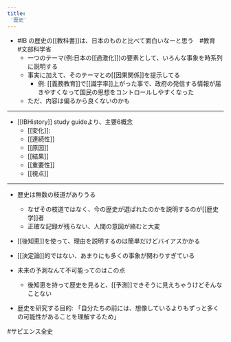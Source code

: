 ```yaml
---
title:
 '歴史'
---
```


- #IB の歴史の[[教科書]]は、日本のものと比べて面白いなーと思う　#教育　#文部科学省
    - 一つのテーマ(例:日本の[[過激化]])の要素として、いろんな事象を時系列に説明する
    - 事実に加えて、そのテーマとの[[因果関係]]を提示してる
        - 例: [[義務教育]]で[[識字率]]上がった事で、政府の発信する情報が届きやすくなって国民の思想をコントロールしやすくなった
    - ただ、内容は偏るから良くないのかも
---
- [[IBHistory]] study guideより、主要6概念
    - [[変化]]:
    - [[連続性]]
    - [[原因]]
    - [[結果]]
    - [[重要性]]
    - [[視点]]
---
- 歴史は無数の枝道がありうる
    - なぜその枝道ではなく、今の歴史が選ばれたのかを説明するのが[[歴史学]]者
    - 正確な記録が残らない、人間の意図が絡むと大変

- [[後知恵]]を使って、理由を説明するのは簡単だけどバイアスかかる
- [[決定論]]的ではない、あまりにも多くの事象が関わりすぎている

- 未来の予測なんて不可能ってのはこの点
    - 後知恵を持って歴史を見ると、[[予測]]できそうに見えちゃうけどそんなことない

- 歴史を研究する目的: 「自分たちの前には、想像しているよりもずっと多くの可能性があることを理解するため」

#サピエンス全史
